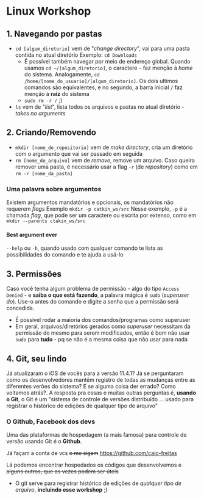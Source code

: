 # Linux Workshop

## 1. Navegando por pastas
* `cd [algum_diretorio]` vem de "_change directory_", vai para uma pasta contida no atual diretório
Exemplo: `cd Downloads`
  * É possível também navegar por meio de endereço global.
  Quando usamos `cd ~/[algum_diretorio]`, o caractere `~` faz menção à _home_ do sistema. Analogamente, `cd /home/[nome_do_usuario]/[algum_diretorio]`. Os dois ultimos comandos são equivalentes, e no segundo, a barra inicial `/` faz menção à **raiz** do sistema
  * `sudo rm -r /` ;)
* `ls` vem de "_list_", lista todos os arquivos e pastas no atual diretório - _takes no arguments_

## 2. Criando/Removendo
* `mkdir [nome_do_repositorio]` vem de _make directory_, cria um diretório com o argumento que vai ser passado em seguida
* `rm [nome_do_arquivo]` vem de _remove_, remove um arquivo. Caso queira remover uma pasta, é necessário usar a flag `-r` (de _repository_) como em `rm -r [nome_da_pasta]`

### Uma palavra sobre argumentos
Existem argumentos mandatórios e opcionais, os mandatórios não requerem _flags_
Exemplo `mkdir -p catkin_ws/src`
Nesse exemplo, `-p` é a chamada _flag_, que pode ser um caractere ou escrita por extenso, como em `mkdir --parents ctakin_ws/src`
#### Best argument ever
`--help` ou `-h`, quando usado com qualquer comando te lista as possibilidades do comando e te ajuda a usá-lo

## 3. Permissões 
Caso você tenha algum problema de permissão - algo do tipo `Access Denied` - e **saiba o que está fazendo**, a palavra mágica é `sudo` (_superuser do_). Use-o antes do comando e digite a senha que a permissão será concedida.
* É possível rodar a maioria dos comandos/programas como superuser
* Em geral, arquivos/diretórios gerados como _superuser_ necessitam da permissão do mesmo para serem modificados, então é bom não usar `sudo` para **tudo** - pq se não é a mesma coisa que não usar para nada

## 4. Git, seu lindo
Já atualizaram o iOS de vocês para a versão 11.4.1? Já se perguntaram como os desenvolvedores mantém registro de todas as mudanças entre as diferentes verões do sistema? E se alguma coisa der errado? Como voltamos atrás?.
A resposta pra essas e muitas outras perguntas é, **usando o Git**, o Git é um "sistema de controle de versões distribuído ... usado para registrar o histórico de edições de qualquer tipo de arquivo"

### O Github, Facebook dos devs
Uma das plataformas de hospedagem (a mais famosa) para controle de versão usando Git é o **Github**.

Já façam a conta de vcs <strike>e me sigam</strike> https://github.com/caio-freitas


Lá podemos encontrar hospedados os códigos que desenvolvemos <strike>e alguns outros, que as vezes podem ser úteis</strike>

* O git serve para registrar histórico de edições de _qualquer tipo de arquivo_, **incluindo esse workshop** ;)

